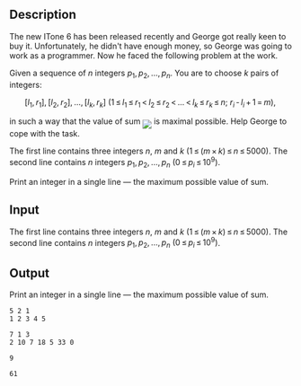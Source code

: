 ## Description

<div><p>The new ITone 6 has been released recently and George got really keen to buy it. Unfortunately, he didn't have enough money, so George was going to work as a programmer. Now he faced the following problem at the work.</p><p>Given a sequence of <span class="tex-span"><i>n</i></span> integers <span class="tex-span"><i>p</i><sub class="lower-index">1</sub>, <i>p</i><sub class="lower-index">2</sub>, ..., <i>p</i><sub class="lower-index"><i>n</i></sub></span>. You are to choose <span class="tex-span"><i>k</i></span> pairs of integers:</p><p> </p><center class="tex-equation"><span class="tex-span">[<i>l</i><sub class="lower-index">1</sub>, <i>r</i><sub class="lower-index">1</sub>], [<i>l</i><sub class="lower-index">2</sub>, <i>r</i><sub class="lower-index">2</sub>], ..., [<i>l</i><sub class="lower-index"><i>k</i></sub>, <i>r</i><sub class="lower-index"><i>k</i></sub>]&nbsp;(1 ≤ <i>l</i><sub class="lower-index">1</sub> ≤ <i>r</i><sub class="lower-index">1</sub> &lt; <i>l</i><sub class="lower-index">2</sub> ≤ <i>r</i><sub class="lower-index">2</sub> &lt; ... &lt; <i>l</i><sub class="lower-index"><i>k</i></sub> ≤ <i>r</i><sub class="lower-index"><i>k</i></sub> ≤ <i>n</i>;&nbsp;<i>r</i><sub class="lower-index"><i>i</i></sub> - <i>l</i><sub class="lower-index"><i>i</i></sub> + 1 = <i>m</i>), </span></center><p>in such a way that the value of sum <img align="middle" class="tex-formula" src="file://rwOUPzPn.png" style="max-width: 100.0%;max-height: 100.0%;"> is maximal possible. Help George to cope with the task.</p></div><div class="input-specification"><p>The first line contains three integers <span class="tex-span"><i>n</i></span>, <span class="tex-span"><i>m</i></span> and <span class="tex-span"><i>k</i></span> <span class="tex-span">(1 ≤ (<i>m</i> × <i>k</i>) ≤ <i>n</i> ≤ 5000)</span>. The second line contains <span class="tex-span"><i>n</i></span> integers <span class="tex-span"><i>p</i><sub class="lower-index">1</sub>, <i>p</i><sub class="lower-index">2</sub>, ..., <i>p</i><sub class="lower-index"><i>n</i></sub></span> <span class="tex-span">(0 ≤ <i>p</i><sub class="lower-index"><i>i</i></sub> ≤ 10<sup class="upper-index">9</sup>)</span>.</p></div><div class="output-specification"><p>Print an integer in a single line — the maximum possible value of sum.</p></div>

## Input

<p>The first line contains three integers <span class="tex-span"><i>n</i></span>, <span class="tex-span"><i>m</i></span> and <span class="tex-span"><i>k</i></span> <span class="tex-span">(1 ≤ (<i>m</i> × <i>k</i>) ≤ <i>n</i> ≤ 5000)</span>. The second line contains <span class="tex-span"><i>n</i></span> integers <span class="tex-span"><i>p</i><sub class="lower-index">1</sub>, <i>p</i><sub class="lower-index">2</sub>, ..., <i>p</i><sub class="lower-index"><i>n</i></sub></span> <span class="tex-span">(0 ≤ <i>p</i><sub class="lower-index"><i>i</i></sub> ≤ 10<sup class="upper-index">9</sup>)</span>.</p>

## Output

<p>Print an integer in a single line — the maximum possible value of sum.</p>





```input1
5 2 1
1 2 3 4 5

```




```input2
7 1 3
2 10 7 18 5 33 0

```




```output1
9

```




```output2
61

```


